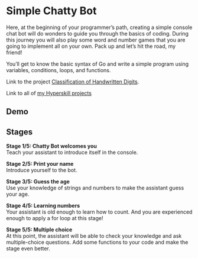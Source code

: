 # Simple Chatty Bot
Here, at the beginning of your programmer’s path, creating a simple console chat bot will do wonders to guide you through the basics of coding. During this journey you will also play some word and number games that you are going to implement all on your own. Pack up and let’s hit the road, my friend!

You’ll get to know the basic syntax of Go and write a simple program using variables, conditions, loops, and functions.

Link to the project [Classification of Handwritten Digits](https://hyperskill.org/projects/206).

Link to all of [my Hyperskill projects](https://github.com/ana117/hyperskilll-projects)

## Demo

## Stages
**Stage 1/5: Chatty Bot welcomes you**\
Teach your assistant to introduce itself in the console.

**Stage 2/5: Print your name**\
Introduce yourself to the bot.

**Stage 3/5: Guess the age**\
Use your knowledge of strings and numbers to make the assistant guess your age.

**Stage 4/5: Learning numbers**\
Your assistant is old enough to learn how to count. And you are experienced enough to apply a for loop at this stage!

**Stage 5/5: Multiple choice**\
At this point, the assistant will be able to check your knowledge and ask multiple-choice questions. Add some functions to your code and make the stage even better.
